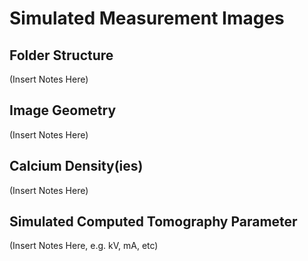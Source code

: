# Simulated Measurement Images

## Folder Structure
(Insert Notes Here)

## Image Geometry
(Insert Notes Here)

## Calcium Density(ies)
(Insert Notes Here)

## Simulated Computed Tomography Parameter
(Insert Notes Here, e.g. kV, mA, etc)